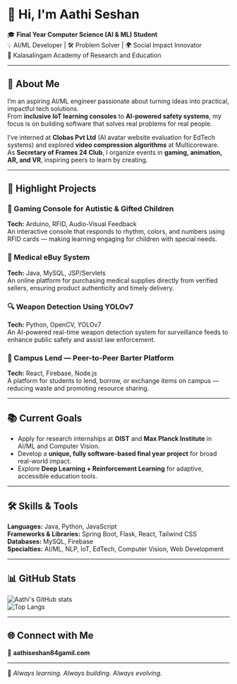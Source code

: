 # 👋 Hi, I'm Aathi Seshan

🎓 **Final Year Computer Science (AI & ML) Student**  
💡 AI/ML Developer | 🛠️ Problem Solver | 🌍 Social Impact Innovator  
📍 Kalasalingam Academy of Research and Education

---

## 🚀 About Me
I’m an aspiring AI/ML engineer passionate about turning ideas into practical, impactful tech solutions.  
From **inclusive IoT learning consoles** to **AI-powered safety systems**, my focus is on building software that solves real problems for real people.  

I’ve interned at **Clobas Pvt Ltd** (AI avatar website evaluation for EdTech systems) and explored **video compression algorithms** at Multicoreware.  
As **Secretary of Frames 24 Club**, I organize events in **gaming, animation, AR, and VR**, inspiring peers to learn by creating.

---

## 💼 Highlight Projects

### 🎯 Gaming Console for Autistic & Gifted Children  
**Tech:** Arduino, RFID, Audio-Visual Feedback  
An interactive console that responds to rhythm, colors, and numbers using RFID cards — making learning engaging for children with special needs.

### 🏥 Medical eBuy System  
**Tech:** Java, MySQL, JSP/Servlets  
An online platform for purchasing medical supplies directly from verified sellers, ensuring product authenticity and timely delivery.

### 🔍 Weapon Detection Using YOLOv7  
**Tech:** Python, OpenCV, YOLOv7  
An AI-powered real-time weapon detection system for surveillance feeds to enhance public safety and assist law enforcement.

### 🔄 Campus Lend — Peer-to-Peer Barter Platform  
**Tech:** React, Firebase, Node.js  
A platform for students to lend, borrow, or exchange items on campus — reducing waste and promoting resource sharing.

---

## 📚 Current Goals
- Apply for research internships at **OIST** and **Max Planck Institute** in AI/ML and Computer Vision.  
- Develop a **unique, fully software-based final year project** for broad real-world impact.  
- Explore **Deep Learning + Reinforcement Learning** for adaptive, accessible education tools.

---

## 🛠️ Skills & Tools
**Languages:** Java, Python, JavaScript  
**Frameworks & Libraries:** Spring Boot, Flask, React, Tailwind CSS  
**Databases:** MySQL, Firebase  
**Specialties:** AI/ML, NLP, IoT, EdTech, Computer Vision, Web Development

---

## 📊 GitHub Stats

![Aathi's GitHub stats](https://github-readme-stats.vercel.app/api?username=YOUR_GITHUB_USERNAME&show_icons=true&theme=radical)  
![Top Langs](https://github-readme-stats.vercel.app/api/top-langs/?username=YOUR_GITHUB_USERNAME&layout=compact&theme=radical)

---

## 🌐 Connect with Me
 
📧 **aathiseshan84gamil.com**

---

🔁 *Always learning. Always building. Always evolving.*
